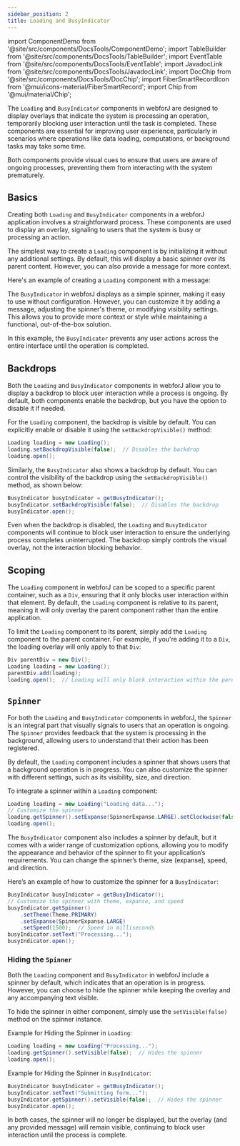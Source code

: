```yaml
---
sidebar_position: 2
title: Loading and BusyIndicator
---
```


import ComponentDemo from '@site/src/components/DocsTools/ComponentDemo';
import TableBuilder from '@site/src/components/DocsTools/TableBuilder';
import EventTable from '@site/src/components/DocsTools/EventTable';
import JavadocLink from '@site/src/components/DocsTools/JavadocLink';
import DocChip from '@site/src/components/DocsTools/DocChip';
import FiberSmartRecordIcon from '@mui/icons-material/FiberSmartRecord';
import Chip from '@mui/material/Chip';

<DocChip tooltipText="This component will render with a shadow DOM, an API built into the browser that facilitates encapsulation." label="Shadow" component="a" href="../glossary#shadow-dom" target="_blank" clickable={true} iconName="shadow" />


<DocChip tooltipText="The name of the web component that will render in the DOM." label="dwc-spinner" clickable={false} iconName='code'/>


<JavadocLink type="spinner" location="com/webforj/component/spinner/Spinner" top='true'/>

The `Loading` and `BusyIndicator` components in webforJ are designed to display overlays that indicate the system is processing an operation, temporarily blocking user interaction until the task is completed. These components are essential for improving user experience, particularly in scenarios where operations like data loading, computations, or background tasks may take some time.

Both components provide visual cues to ensure that users are aware of ongoing processes, preventing them from interacting with the system prematurely. 

## Basics

Creating both `Loading` and `BusyIndicator` components in a webforJ application involves a straightforward process. These components are used to display an overlay, signaling to users that the system is busy or processing an action.

The simplest way to create a `Loading` component is by initializing it without any additional settings. By default, this will display a basic spinner over its parent content. However, you can also provide a message for more context.

Here's an example of creating a `Loading` component with a message:

<ComponentDemo 
path='http://localhost:8888/webapp/controlsamples/componentdemos/loadingbusydemos/LoadingDemo'  
javaE='https://raw.githubusercontent.com/webforj/ControlSamples/main/src/main/java/componentdemos/spinnerdemos/LoadingDemo.java'
height = '300px'
/>

The `BusyIndicator` in webforJ displays as a simple spinner, making it easy to use without configuration. However, you can customize it by adding a message, adjusting the spinner's theme, or modifying visibility settings. This allows you to provide more context or style while maintaining a functional, out-of-the-box solution.

<ComponentDemo 
path='http://localhost:8888/webapp/controlsamples/componentdemos/loadingbusydemos/BusyDemo'  
javaE='https://raw.githubusercontent.com/webforj/ControlSamples/main/src/main/java/componentdemos/spinnerdemos/BusyDemo.java'
height = '300px'
/>

In this example, the `BusyIndicator` prevents any user actions across the entire interface until the operation is completed.

## Backdrops

Both the `Loading` and `BusyIndicator` components in webforJ allow you to display a backdrop to block user interaction while a process is ongoing. By default, both components enable the backdrop, but you have the option to disable it if needed.


For the `Loading` component, the backdrop is visible by default. You can explicitly enable or disable it using the `setBackdropVisible()` method:

```java
Loading loading = new Loading();
loading.setBackdropVisible(false);  // Disables the backdrop
loading.open();
```


Similarly, the `BusyIndicator` also shows a backdrop by default. You can control the visibility of the backdrop using the `setBackdropVisible()` method, as shown below:

```java
BusyIndicator busyIndicator = getBusyIndicator();
busyIndicator.setBackdropVisible(false);  // Disables the backdrop
busyIndicator.open();
```

Even when the backdrop is disabled, the `Loading` and `BusyIndicator` components will continue to block user interaction to ensure the underlying process completes uninterrupted. The backdrop simply controls the visual overlay, not the interaction blocking behavior.

## Scoping

The `Loading` component in webforJ can be scoped to a specific parent container, such as a `Div`, ensuring that it only blocks user interaction within that element. By default, the `Loading` component is relative to its parent, meaning it will only overlay the parent component rather than the entire application.

To limit the `Loading` component to its parent, simply add the `Loading` component to the parent container. For example, if you're adding it to a `Div`, the loading overlay will only apply to that `Div`:

```java
Div parentDiv = new Div();  
Loading loading = new Loading();
parentDiv.add(loading);
loading.open();  // Loading will only block interaction within the parentDiv
```

## `Spinner`

For both the `Loading` and `BusyIndicator` components in webforJ, the `Spinner` is an integral part that visually signals to users that an operation is ongoing. The `Spinner` provides feedback that the system is processing in the background, allowing users to understand that their action has been registered.


By default, the `Loading` component includes a spinner that shows users that a background operation is in progress. You can also customize the spinner with different settings, such as its visibility, size, and direction.

To integrate a spinner within a `Loading` component:

```java
Loading loading = new Loading("Loading data...");
// Customize the spinner
loading.getSpinner().setExpanse(SpinnerExpanse.LARGE).setClockwise(false);
loading.open();
```


The `BusyIndicator` component also includes a spinner by default, but it comes with a wider range of customization options, allowing you to modify the appearance and behavior of the spinner to fit your application’s requirements. You can change the spinner’s theme, size (expanse), speed, and direction.

Here’s an example of how to customize the spinner for a `BusyIndicator`:

```java
BusyIndicator busyIndicator = getBusyIndicator();
// Customize the spinner with theme, expanse, and speed
busyIndicator.getSpinner()
    .setTheme(Theme.PRIMARY)
    .setExpanse(SpinnerExpanse.LARGE)
    .setSpeed(1500);  // Speed in milliseconds
busyIndicator.setText("Processing...");
busyIndicator.open();
```


### Hiding the `Spinner`

Both the `Loading` component and `BusyIndicator` in webforJ include a spinner by default, which indicates that an operation is in progress. However, you can choose to hide the spinner while keeping the overlay and any accompanying text visible.

To hide the spinner in either component, simply use the `setVisible(false)` method on the spinner instance.

Example for Hiding the Spinner in `Loading`:

```java
Loading loading = new Loading("Processing...");
loading.getSpinner().setVisible(false);  // Hides the spinner
loading.open();
```

Example for Hiding the Spinner in `BusyIndicator`:

```java
BusyIndicator busyIndicator = getBusyIndicator();
busyIndicator.setText("Submitting form...");
busyIndicator.getSpinner().setVisible(false);  // Hides the spinner
busyIndicator.open();
```

In both cases, the spinner will no longer be displayed, but the overlay (and any provided message) will remain visible, continuing to block user interaction until the process is complete.





